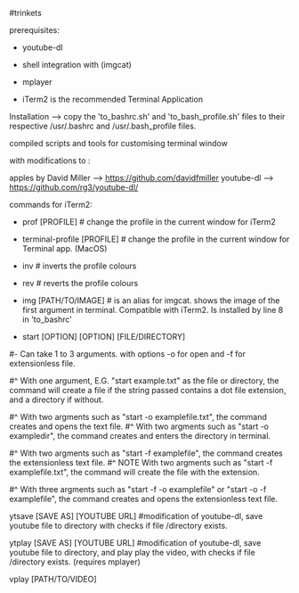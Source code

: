 #trinkets

prerequisites:

- youtube-dl

- shell integration with (imgcat)

- mplayer

- iTerm2 is the recommended Terminal Application


Installation --> copy the 'to_bashrc.sh' and 'to_bash_profile.sh' files to their respective /usr/.bashrc and /usr/.bash_profile files.


compiled scripts and tools for customising terminal window

with modifications to :

apples by David Miller --> https://github.com/davidfmiller
youtube-dl --> https://github.com/rg3/youtube-dl/

commands for iTerm2:

- prof [PROFILE] # change the profile in the current window for iTerm2
- terminal-profile [PROFILE] # change the profile in the current window for Terminal app. (MacOS)

- inv # inverts the profile colours

- rev # reverts the profile colours

- img [PATH/TO/IMAGE] # is an alias for imgcat. shows the image of the first argument in terminal. Compatible with iTerm2. Is installed by line 8 in 'to_bashrc'

- start [OPTION] [OPTION] [FILE/DIRECTORY] 

#- Can take 1 to 3 arguments.  with options -o for open and -f for extensionless file.

#^ With one argument, E.G. "start example.txt" as the file or directory, the command  will create a file if the string passed contains a dot file extension, and a directory if without. 

#^ With two argments such as "start -o examplefile.txt", the command creates and opens the text file.
#^ With two argments such as "start -o exampledir", the command creates and enters the directory in terminal.

#^ With two argments such as "start -f examplefile", the command creates the extensionless text file.
#^ NOTE With two argments such as "start -f examplefile.txt", the command will create the file with the extension.

#^ With three argments such as "start -f -o examplefile" or "start -o -f examplefile", the command creates and opens the extensionless text file.

ytsave [SAVE AS] [YOUTUBE URL] #modification of youtube-dl, save youtube file to directory with checks if file /directory exists.

ytplay [SAVE AS] [YOUTUBE URL] #modification of youtube-dl, save youtube file to directory, and play play the video, with checks if file /directory exists. (requires mplayer)

vplay [PATH/TO/VIDEO]

 
